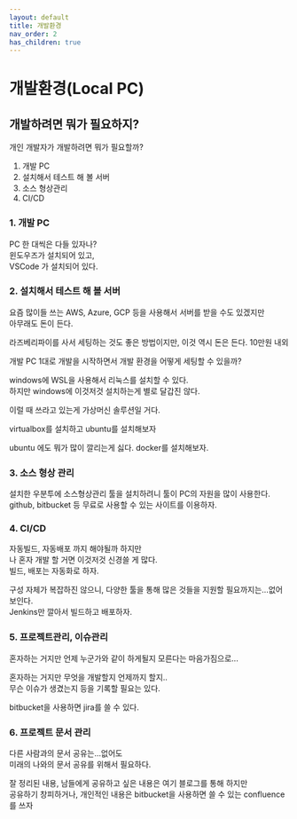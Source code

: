 ```yaml
---
layout: default
title: 개발환경
nav_order: 2
has_children: true
---
```

 
# 개발환경(Local PC)

## 개발하려면 뭐가 필요하지?

개인 개발자가 개발하려면 뭐가 필요할까?

1. 개발 PC
2. 설치해서 테스트 해 볼 서버 
3. 소스 형상관리
4. CI/CD 

### 1. 개발 PC
PC 한 대씩은 다들 있자나?   
윈도우즈가 설치되어 있고,    
VSCode 가 설치되어 있다. 

### 2. 설치해서 테스트 해 볼 서버

요즘 많이들 쓰는 AWS, Azure, GCP 등을 사용해서 서버를 받을 수도 있겠지만   
아무래도 돈이 든다. 

라즈베리파이를 사서 세팅하는 것도 좋은 방법이지만, 이것 역시 돈은 든다. 10만원 내외   

개발 PC 1대로 개발을 시작하면서 개발 환경을 어떻게 세팅할 수 있을까?   

windows에 WSL을 사용해서 리눅스를 설치할 수 있다.   
하지만 windows에 이것저것 설치하는게 별로 달갑진 않다. 

이럴 때 쓰라고 있는게 가상머신 솔루션일 거다.   

virtualbox를 설치하고 ubuntu를 설치해보자

ubuntu 에도 뭐가 많이 깔리는게 싫다. docker를 설치해보자.  

### 3. 소스 형상 관리

설치한 우분투에 소스형상관리 툴을 설치하려니 툴이 PC의 자원을 많이 사용한다.   
github, bitbucket 등 무료로 사용할 수 있는 사이트를 이용하자.

### 4. CI/CD

자동빌드, 자동배포 까지 해야될까 하지만    
나 혼자 개발 할 거면 이것저것 신경쓸 게 많다.   
빌드, 배포는 자동화로 하자.

구성 자체가 복잡하진 않으니, 다양한 툴을 통해 많은 것들을 지원할 필요까지는...없어보인다.    
Jenkins만 깔아서 빌드하고 배포하자.

### 5. 프로젝트관리, 이슈관리

혼자하는 거지만 언제 누군가와 같이 하게될지 모른다는 마음가짐으로...

혼자하는 거지만 무엇을 개발할지 언제까지 할지..   
무슨 이슈가 생겼는지 등을 기록할 필요는 있다. 

bitbucket을 사용하면 jira를 쓸 수 있다. 

### 6. 프로젝트 문서 관리

다른 사람과의 문서 공유는...없어도   
미래의 나와의 문서 공유를 위해서 필요하다.   

잘 정리된 내용, 남들에게 공유하고 싶은 내용은 여기 블로그를 통해 하지만   
공유하기 창피하거나, 개인적인 내용은 bitbucket을 사용하면 쓸 수 있는 confluence를 쓰자

